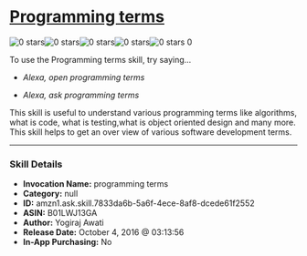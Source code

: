 # [Programming terms](http://alexa.amazon.com/#skills/amzn1.ask.skill.7833da6b-5a6f-4ece-8af8-dcede61f2552)
![0 stars](../../images/ic_star_border_black_18dp_1x.png)![0 stars](../../images/ic_star_border_black_18dp_1x.png)![0 stars](../../images/ic_star_border_black_18dp_1x.png)![0 stars](../../images/ic_star_border_black_18dp_1x.png)![0 stars](../../images/ic_star_border_black_18dp_1x.png) 0

To use the Programming terms skill, try saying...

* *Alexa, open programming terms*

* *Alexa, ask programming terms*

This skill is useful to understand various programming terms like algorithms, what is code, what is testing,what is  object oriented design and many more. This skill helps to get an over view of various software development terms.

***

### Skill Details

* **Invocation Name:** programming terms
* **Category:** null
* **ID:** amzn1.ask.skill.7833da6b-5a6f-4ece-8af8-dcede61f2552
* **ASIN:** B01LWJ13GA
* **Author:** Yogiraj Awati
* **Release Date:** October 4, 2016 @ 03:13:56
* **In-App Purchasing:** No
